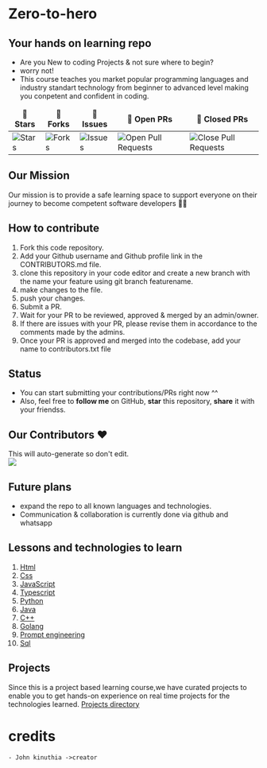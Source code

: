 # Zero-to-hero

## Your hands on learning repo

- Are you New to coding Projects & not sure where to begin?
- worry not!
- This course teaches you market popular programming languages and industry standart technology from beginner to advanced level making you conpetent and confident in coding.

<table >
    <thead align="center">
    <tr>
    <td><b>🌟 Stars</b></td>
    <td><b>🍴 Forks</b></td>
    <td><b>🐛 Issues</b></td>
    <td><b>🔔 Open PRs</b></td>
     <td><b>🔕 Closed PRs</b></td>
    </tr>
</thead>
<tbody>
    <tr>
    <td><img alt="Stars" src="https://img.shields.io/github/stars/johnkinuthiaa/Zero-to-hero?style=flat&logo=github"/></td>
    <td><img alt="Forks" src="https://img.shields.io/github/forks/johnkinuthiaa/Zero-to-hero?style=flat&logo=github"/></td>
    <td><img alt="Issues" src="https://img.shields.io/github/issues/johnkinuthiaa/Zero-to-hero?style=flat&logo=github"/></td>
     <td><img alt="Open Pull Requests" src="https://img.shields.io/github/issues-pr/johnkinuthiaa/Zero-to-hero?style=flat&logo=github"/></td>
     <td><img alt="Close Pull Requests" src="https://img.shields.io/github/issues-pr-closed/johnkinuthiaa/Zero-to-hero?style=flat&color=critical&logo=github"/></td>
</tr>
</tbody>
</table>

## Our Mission
Our mission is to provide a safe learning space to support everyone on their journey to become competent software developers 👨‍💻

## How to contribute

1. Fork this code repository.
2. Add your Github username and Github profile link in the CONTRIBUTORS.md file.
3. clone this repository in your code editor and create a new branch with the name your feature using git branch featurename.
4. make changes to the file.
5. push your changes.
6. Submit a PR.
7. Wait for your PR to be reviewed, approved & merged by an admin/owner.
8. If there are issues with your PR, please revise them in accordance to the comments made by the admins.
9. Once your PR is approved and merged into the codebase, add your name to contributors.txt file

## Status

- You can start submitting your contributions/PRs right now ^^
- Also, feel free to **follow me** on GitHub, **star** this repository, **share** it with your friendss.
 ## Our Contributors ❤️
This will auto-generate so don't edit.<br>
<a href="https://github.com/johnkinuthiaa/Zero-to-hero/graphs/contributors">
  <img src="https://contrib.rocks/image?repo=johnkinuthiaa/Zero-to-hero" />
</a>


## Future plans

- expand the repo to all known languages and technologies.
- Communication & collaboration is currently done via github and whatsapp 

## Lessons and technologies to learn
1. [Html](https://github.com/johnkinuthiaa/Zero-to-hero/tree/main/Html)
2. [Css](https://github.com/johnkinuthiaa/Zero-to-hero/tree/main/Css)
3. [JavaScript](https://github.com/johnkinuthiaa/Zero-to-hero/tree/main/Javascript)
4. [Typescript](https://github.com/johnkinuthiaa/Zero-to-hero/tree/main/TypeScript)
5. [Python](https://github.com/johnkinuthiaa/Zero-to-hero/tree/main/Python)
6. [Java](https://github.com/johnkinuthiaa/Zero-to-hero/tree/main/Java)
7. [C++](https://github.com/johnkinuthiaa/Zero-to-hero/tree/main/c++)
8. [Golang](https://github.com/johnkinuthiaa/Zero-to-hero/tree/main/Golang)
9. [Prompt engineering](https://github.com/johnkinuthiaa/Zero-to-hero/tree/main/prompt-engineering)
10. [Sql](https://github.com/johnkinuthiaa/Zero-to-hero/tree/main/Sql)

## Projects
Since this is a project based learning course,we have curated projects to enable you to get hands-on experience on real time projects for the technologies learned.
 [Projects directory](https://github.com/johnkinuthiaa/Zero-to-hero/tree/main/Projects)


# credits
    - John kinuthia ->creator